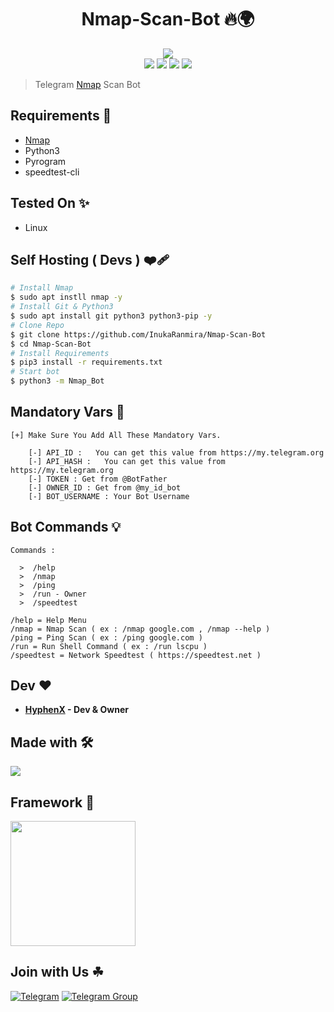 <h1 align="center">Nmap-Scan-Bot 🔥🌍</h1>

<p align="center">
    <a href="https://nmap.org/"><img src="https://nmap.org/images/sitelogo-2x.png"></a><br>
    <a href="https://github.com/InukaRanmira/Nmap-Scan-Bot"> <img src="https://img.shields.io/github/repo-size/InukaRanmira/Nmap-Scan-Bot?color=orange&logo=github&logoColor=green&style=for-the-badge" /></a>
    <a href="https://github.com/InukaRanmira/Nmap-Scan-Bot/commits/"> <img src="https://img.shields.io/github/last-commit/InukaRanmira/Nmap-Scan-Bot?color=brown&logo=github&logoColor=green&style=for-the-badge" /></a>
    <a href="https://github.com/InukaRanmira/Nmap-Scan-Bot/issues"> <img src="https://img.shields.io/github/issues/InukaRanmira/Nmap-Scan-Bot?color=blueviolet&logo=github&logoColor=green&style=for-the-badge" /></a>
    <a href="https://github.com/InukaRanmira/Nmap-Scan-Bot/network/members"> <img src="https://img.shields.io/github/forks/InukaRanmira/Nmap-Scan-Bot?color=red&logo=github&logoColor=green&style=for-the-badge" /></a>  
 </p>

> Telegram [Nmap](https://nmap.org/) Scan Bot

## Requirements 🌿

* [Nmap](https://nmap.org/)
* Python3
* Pyrogram
* speedtest-cli

## Tested On ✨️

* Linux

## Self Hosting ( Devs ) ❤️‍🩹

```sh
# Install Nmap
$ sudo apt instll nmap -y
# Install Git & Python3
$ sudo apt install git python3 python3-pip -y
# Clone Repo
$ git clone https://github.com/InukaRanmira/Nmap-Scan-Bot
$ cd Nmap-Scan-Bot
# Install Requirements 
$ pip3 install -r requirements.txt
# Start bot 
$ python3 -m Nmap_Bot
```

## Mandatory Vars 📒

```
[+] Make Sure You Add All These Mandatory Vars.
 
    [-] API_ID :   You can get this value from https://my.telegram.org
    [-] API_HASH :   You can get this value from https://my.telegram.org
    [-] TOKEN : Get from @BotFather
    [-] OWNER_ID : Get from @my_id_bot
    [-] BOT_USERNAME : Your Bot Username 

```
## Bot Commands 💡

```console
Commands :

  >  /help
  >  /nmap
  >  /ping
  >  /run - Owner
  >  /speedtest

/help = Help Menu
/nmap = Nmap Scan ( ex : /nmap google.com , /nmap --help )
/ping = Ping Scan ( ex : /ping google.com )
/run = Run Shell Command ( ex : /run lscpu )
/speedtest = Network Speedtest ( https://speedtest.net )

```

## Dev ❤️

- **[HyphenX](https://t.me/AboutInuka) - Dev & Owner**

## Made with 🛠

<img src="https://www.python.org/static/community_logos/python-logo.png">

## Framework 🧰

[<p align="left"><img src="https://telegra.ph/file/0590c398350a15238b9eb.png" width="200">](https://docs.pyrogram.org/)

## Join with Us ☘

[![Telegram](https://img.shields.io/badge/TELEGRAM-CHANNEL-red?style=for-the-badge&logo=telegram)](https://t.me/+c8oBVEKPAD84ZGY1)
[![Telegram Group](https://img.shields.io/badge/TELEGRAM-GROUP-blue?style=for-the-badge&logo=telegram)](https://t.me/Smart_Tech_Disscussion)
